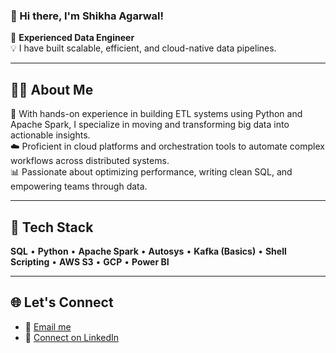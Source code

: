 ### 👋 Hi there, I'm Shikha Agarwal!

🎯 **Experienced Data Engineer**  
💡 I have built scalable, efficient, and cloud-native data pipelines.

---

## 🧑‍💻 About Me

🚀 With hands-on experience in building ETL systems using Python and Apache Spark, I specialize in moving and transforming big data into actionable insights.  
☁️ Proficient in cloud platforms and orchestration tools to automate complex workflows across distributed systems.  
📊 Passionate about optimizing performance, writing clean SQL, and empowering teams through data.

---

## 🔧 Tech Stack

**SQL** • **Python** • **Apache Spark** • **Autosys** • **Kafka (Basics)** • **Shell Scripting** • **AWS S3** • **GCP** • **Power BI**

---

## 🌐 Let's Connect

- 📧 [Email me](mailto:shikhaa443@gmail.com)  
- 💼 [Connect on LinkedIn](https://www.linkedin.com/in/shikha-agarwal-1b539a158/)

